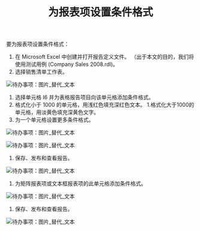 ﻿---
title: 为报表项设置条件格式
type: docs
weight: 30
url: /zh/reportingservices/setting-conditional-formatting-for-report-item/
---
要为报表项设置条件格式：

1. 在 Microsoft Excel 中创建并打开报告定义文件。
 （出于本文的目的，我们将使用测试用例 (Company Sales 2008.rdl)。
1. 选择销售清单工作表。

![待办事项：图片_替代_文本](setting-conditional-formatting-for-report-item_1.png)




1. 选择单元格 I6 并为表格报告项目向该单元格添加条件格式。
 1. 格式化小于 1000 的单元格，用浅红色填充深红色文本。
1.格式化大于1000的单元格，用淡黄色填充深黄色文字。
1. 为一个单元格设置更多条件格式。

![待办事项：图片_替代_文本](setting-conditional-formatting-for-report-item_2.png)




![待办事项：图片_替代_文本](setting-conditional-formatting-for-report-item_3.png)




1. 保存、发布和查看报告。

![待办事项：图片_替代_文本](setting-conditional-formatting-for-report-item_4.png)




1. 为矩阵报表项或文本框报表项的此单元格添加条件格式。

![待办事项：图片_替代_文本](setting-conditional-formatting-for-report-item_5.png)




1. 保存、发布和查看报告。

![待办事项：图片_替代_文本](setting-conditional-formatting-for-report-item_6.png)
